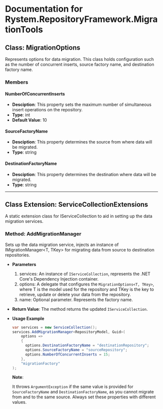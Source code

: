# Documentation for Rystem.RepositoryFramework.MigrationTools

## Class: MigrationOptions

Represents options for data migration. This class holds configuration such as the number of concurrent inserts, source factory name, and destination factory name.

### Members

#### NumberOfConcurrentInserts

- **Desciption**: This property sets the maximum number of simultaneous insert operations on the repository.
- **Type**: int
- **Default Value**: 10

#### SourceFactoryName

- **Desciption**: This property determines the source from where data will be migrated.
- **Type**: string

#### DestinationFactoryName
- **Desciption**: This property determines the destination where data will be migrated.
- **Type**: string

---

## Class Extension: ServiceCollectionExtensions

A static extension class for IServiceCollection to aid in setting up the data migration services.

### Method: AddMigrationManager

Sets up the data migration service, injects an instance of IMigrationManager<T, TKey> for migrating data from source to destination repositories.

- **Parameters**
  1. services: An instance of `IServiceCollection`, represents the .NET Core's Dependency Injection container.
  2. options: A delegate that configures the `MigrationOptions<T, TKey>`, where T is the model used for the repository and TKey is the key to retrieve, update or delete your data from the repository.
  3. name: Optional parameter. Represents the factory name.

- **Return Value**: The method returns the updated `IServiceCollection`.

- **Usage Example**

  ```csharp
  var services = new ServiceCollection();
  services.AddMigrationManager<RepositoryModel, Guid>(
      options =>
      {
        options.DestinationFactoryName = "destinationRepository";
        options.SourceFactoryName = "sourceRepository";
        options.NumberOfConcurrentInserts = 15; 
      },
      "migrationFactory"
  );
  ```

  **Note**:

  It throws `ArgumentException` if the same value is provided for `SourceFactoryName` and `DestinationFactoryName`, as you cannot migrate from and to the same source. Always set these properties with different values.